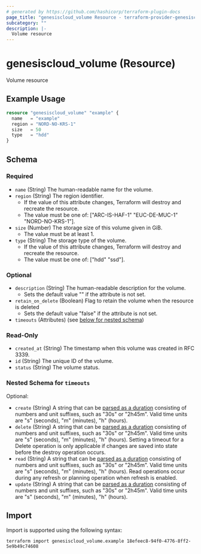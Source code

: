 ```yaml
---
# generated by https://github.com/hashicorp/terraform-plugin-docs
page_title: "genesiscloud_volume Resource - terraform-provider-genesiscloud"
subcategory: ""
description: |-
  Volume resource
---
```


# genesiscloud_volume (Resource)

Volume resource

## Example Usage

```terraform
resource "genesiscloud_volume" "example" {
  name   = "example"
  region = "NORD-NO-KRS-1"
  size   = 50
  type   = "hdd"
}
```

<!-- schema generated by tfplugindocs -->
## Schema

### Required

- `name` (String) The human-readable name for the volume.
- `region` (String) The region identifier.
  - If the value of this attribute changes, Terraform will destroy and recreate the resource.
  - The value must be one of: ["ARC-IS-HAF-1" "EUC-DE-MUC-1" "NORD-NO-KRS-1"].
- `size` (Number) The storage size of this volume given in GiB.
  - The value must be at least 1.
- `type` (String) The storage type of the volume.
  - If the value of this attribute changes, Terraform will destroy and recreate the resource.
  - The value must be one of: ["hdd" "ssd"].

### Optional

- `description` (String) The human-readable description for the volume.
  - Sets the default value "" if the attribute is not set.
- `retain_on_delete` (Boolean) Flag to retain the volume when the resource is deleted
  - Sets the default value "false" if the attribute is not set.
- `timeouts` (Attributes) (see [below for nested schema](#nestedatt--timeouts))

### Read-Only

- `created_at` (String) The timestamp when this volume was created in RFC 3339.
- `id` (String) The unique ID of the volume.
- `status` (String) The volume status.

<a id="nestedatt--timeouts"></a>
### Nested Schema for `timeouts`

Optional:

- `create` (String) A string that can be [parsed as a duration](https://pkg.go.dev/time#ParseDuration) consisting of numbers and unit suffixes, such as "30s" or "2h45m". Valid time units are "s" (seconds), "m" (minutes), "h" (hours).
- `delete` (String) A string that can be [parsed as a duration](https://pkg.go.dev/time#ParseDuration) consisting of numbers and unit suffixes, such as "30s" or "2h45m". Valid time units are "s" (seconds), "m" (minutes), "h" (hours). Setting a timeout for a Delete operation is only applicable if changes are saved into state before the destroy operation occurs.
- `read` (String) A string that can be [parsed as a duration](https://pkg.go.dev/time#ParseDuration) consisting of numbers and unit suffixes, such as "30s" or "2h45m". Valid time units are "s" (seconds), "m" (minutes), "h" (hours). Read operations occur during any refresh or planning operation when refresh is enabled.
- `update` (String) A string that can be [parsed as a duration](https://pkg.go.dev/time#ParseDuration) consisting of numbers and unit suffixes, such as "30s" or "2h45m". Valid time units are "s" (seconds), "m" (minutes), "h" (hours).

## Import

Import is supported using the following syntax:

```shell
terraform import genesiscloud_volume.example 18efeec8-94f0-4776-8ff2-5e9b49c74608
```
